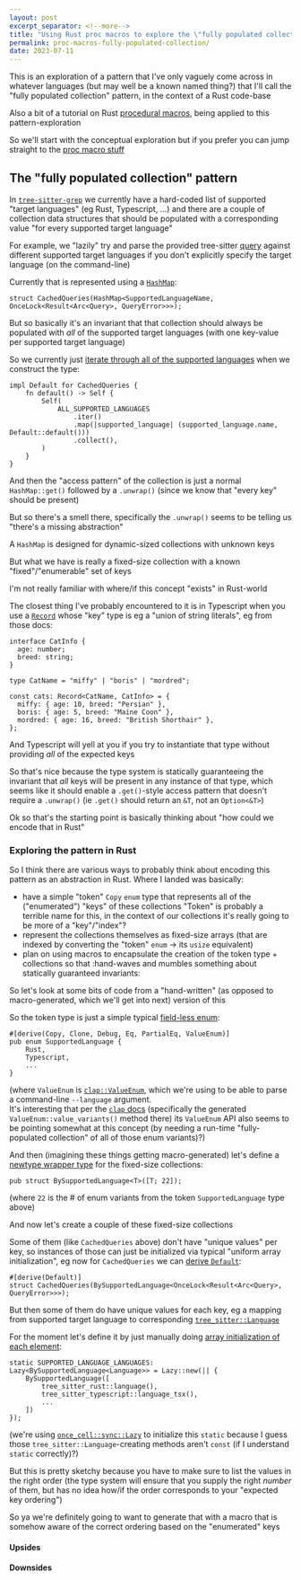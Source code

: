 ```yaml
---
layout: post
excerpt_separator: <!--more-->
title: "Using Rust proc macros to explore the \"fully populated collection\" pattern"
permalink: proc-macros-fully-populated-collection/
date: 2023-07-11
---
```


This is an exploration of a pattern that I've only vaguely come across in whatever languages
(but may well be a known named thing?) that I'll call the "fully populated collection"
pattern, in the context of a Rust code-base

Also a bit of a tutorial on Rust [procedural macros](https://doc.rust-lang.org/reference/procedural-macros.html),
being applied to this pattern-exploration

So we'll start with the conceptual exploration but if you prefer you can jump straight to the
[proc macro stuff](#proc-macros)

## The "fully populated collection" pattern

In [`tree-sitter-grep`](https://github.com/helixbass/tree-sitter-grep) we currently have a
hard-coded list of supported "target languages" (eg Rust, Typescript, ...) and there are a
couple of collection data structures that should be populated with a corresponding value
"for every supported target language"

For example, we "lazily" try and parse the provided tree-sitter [query](https://tree-sitter.github.io/tree-sitter/using-parsers#pattern-matching-with-queries)
against different supported target languages if you don't explicitly specify the target
language (on the command-line)

Currently that is represented using a [`HashMap`](https://github.com/helixbass/tree-sitter-grep/blob/54a6a567cc7d46241e297de0362e7f247fc3d703/src/lib.rs#L87):
```
struct CachedQueries(HashMap<SupportedLanguageName, OnceLock<Result<Arc<Query>, QueryError>>>);
```

But so basically it's an invariant that that collection should always be populated with _all_ of the supported
target languages (with one key-value per supported target language)

So we currently just [iterate through all of the supported languages](https://github.com/helixbass/tree-sitter-grep/blob/54a6a567cc7d46241e297de0362e7f247fc3d703/src/lib.rs#L145)
when we construct the type:
```
impl Default for CachedQueries {
    fn default() -> Self {
        Self(
            ALL_SUPPORTED_LANGUAGES
                .iter()
                .map(|supported_language| (supported_language.name, Default::default()))
                .collect(),
        )
    }
}
```

And then the "access pattern" of the collection is just a normal `HashMap::get()` followed by a `.unwrap()`
(since we know that "every key" should be present)

But so there's a smell there, specifically the `.unwrap()` seems to be telling us "there's a missing abstraction"

A `HashMap` is designed for dynamic-sized collections with unknown keys

But what we have is really a fixed-size collection with a known "fixed"/"enumerable" set of keys

I'm not really familiar with where/if this concept "exists" in Rust-world

The closest thing I've probably encountered to it is in Typescript when you use a [`Record`](https://www.typescriptlang.org/docs/handbook/utility-types.html#recordkeys-type)
whose "key" type is eg a "union of string literals", eg from those docs:
```
interface CatInfo {
  age: number;
  breed: string;
}
 
type CatName = "miffy" | "boris" | "mordred";
 
const cats: Record<CatName, CatInfo> = {
  miffy: { age: 10, breed: "Persian" },
  boris: { age: 5, breed: "Maine Coon" },
  mordred: { age: 16, breed: "British Shorthair" },
};
```
And Typescript will yell at you if you try to instantiate that type without providing _all_ of the expected keys

So that's nice because the type system is statically guaranteeing the invariant that _all_ keys will be present
in any instance of that type, which seems like it should enable a `.get()`-style access pattern that doesn't
require a `.unwrap()` (ie `.get()` should return an `&T`, not an `Option<&T>`)

Ok so that's the starting point is basically thinking about "how could we encode that in Rust"

### Exploring the pattern in Rust

So I think there are various ways to probably think about encoding this pattern as an abstraction
in Rust. Where I landed was basically:
<ul>
  <li style="position: relative"> have a simple "token"<span class="sidenote-number"></span> <code>Copy</code> <code>enum</code> type that represents all of
    the ("enumerated") "keys" of these collections
    <span class="sidenote">"Token" is probably a terrible name for this, in the context of our collections it's really going to be more of a "key"/"index"?</span>
  </li>
  <li> represent the collections themselves as fixed-size arrays (that are indexed by converting the "token" <code>enum</code> ->
    its <code>usize</code> equivalent)
  </li>
  <li> plan on using macros to encapsulate the creation of the token type + collections so that
    :hand-waves and mumbles something about statically guaranteed invariants:
  </li>
</ul>


So let's look at some bits of code from a "hand-written" (as opposed to macro-generated,
which we'll get into next) version of this

So the token type is just a simple typical [field-less enum](https://github.com/helixbass/tree-sitter-grep/blob/f672cca2e2646b690818e2ce7dac1dcdb6fe3f1e/src/language.rs#L10):
```
#[derive(Copy, Clone, Debug, Eq, PartialEq, ValueEnum)]
pub enum SupportedLanguage {
    Rust,
    Typescript,
    ...
}
```
(where `ValueEnum` is [`clap::ValueEnum`](https://docs.rs/clap/latest/clap/_derive/_tutorial/index.html#enumerated-values),
which we're using to be able to parse a command-line `--language` argument.<br />
It's interesting that per the [`clap` docs](https://docs.rs/clap/latest/clap/_derive/_tutorial/index.html#enumerated-values)
(specifically the generated `ValueEnum::value_variants()` method there) its `ValueEnum` API
also seems to be pointing somewhat at this concept (by needing a run-time "fully-populated collection" of all of those
enum variants)?)

And then (imagining these things getting macro-generated) let's define a [newtype wrapper
type](https://github.com/helixbass/tree-sitter-grep/blob/f672cca2e2646b690818e2ce7dac1dcdb6fe3f1e/src/language.rs#L47)
for the fixed-size collections:
```
pub struct BySupportedLanguage<T>([T; 22]);
```
(where `22` is the # of enum variants from the token `SupportedLanguage` type above)

And now let's create a couple of these fixed-size collections

Some of them (like `CachedQueries` above) don't have "unique values" per key, so instances of
those can just be initialized via typical "uniform array initialization", eg now for
`CachedQueries` we can [derive `Default`](https://github.com/helixbass/tree-sitter-grep/blob/f672cca2e2646b690818e2ce7dac1dcdb6fe3f1e/src/lib.rs#L86):
```
#[derive(Default)]
struct CachedQueries(BySupportedLanguage<OnceLock<Result<Arc<Query>, QueryError>>>);
```

But then some of them do have unique values for each key, eg a mapping from supported target
language to corresponding [`tree_sitter::Language`](https://docs.rs/tree-sitter/latest/tree_sitter/struct.Language.html)

For the moment let's define it by just manually doing [array initialization of each element](https://github.com/helixbass/tree-sitter-grep/blob/f672cca2e2646b690818e2ce7dac1dcdb6fe3f1e/src/language.rs#L200):
```
static SUPPORTED_LANGUAGE_LANGUAGES: Lazy<BySupportedLanguage<Language>> = Lazy::new(|| {
    BySupportedLanguage([
        tree_sitter_rust::language(),
        tree_sitter_typescript::language_tsx(),
        ...
    ])
});
```
(we're using [`once_cell::sync::Lazy`](https://docs.rs/once_cell/latest/once_cell/sync/struct.Lazy.html)
to initialize this `static` because I guess those `tree_sitter::Language`-creating methods aren't
`const` (if I understand `static` correctly)?)

But this is pretty sketchy because you have to make sure to list the values in the right order
(the type system will ensure that you supply the right _number_ of them, but has no idea how/if the
order corresponds to your "expected key ordering")

So ya we're definitely going to want to generate
that with a macro that is somehow aware of the correct ordering based on the "enumerated" keys

<a name="proc-macros" />

#### Upsides
#### Downsides
